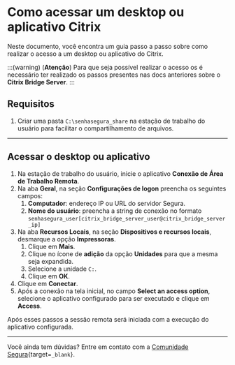 # Como acessar um desktop ou aplicativo Citrix

Neste documento, você encontra um guia passo a passo sobre como realizar o acesso a um desktop ou aplicativo do Citrix.

:::(warning) (**Atenção**)
Para que seja possível realizar o acesso os é necessário ter realizado os passos presentes nas docs anteriores sobre o **Citrix Bridge Server**.
:::

## Requisitos

1. Criar uma pasta `C:\senhasegura_share` na estação de trabalho do usuário para facilitar o compartilhamento de arquivos.

---
## Acessar o desktop ou aplicativo

1. Na estação de trabalho do usuário, inicie o aplicativo **Conexão de Área de Trabalho Remota**.
2. Na aba **Geral**, na seção **Configurações de logon** preencha os seguintes campos:
    1. **Computador**: endereço IP ou URL do servidor Segura.
    2. **Nome do usuário**: preencha a string de conexão no formato   `senhasegura_user[citrix_bridge_server_user@citrix_bridge_server_ip]`
3. Na aba **Recursos Locais**, na seção **Dispositivos e recursos locais**, desmarque a opção **Impressoras**.
    1. Clique em **Mais**. 
    2. Clique no ícone de **adição** da opção **Unidades** para que a mesma seja expandida.
    3. Selecione a unidade `C:`.
    4. Clique em **OK**.
4. Clique em **Conectar**.
5. Após a conexão na tela inicial, no campo **Select an access option**, selecione o aplicativo configurado para ser executado e clique em **Access**.


Após esses passos a sessão remota será iniciada com a execução do aplicativo configurada.

---
Você ainda tem dúvidas? Entre em contato com a [Comunidade Segura](https://community.Segura.io/){target=`_blank`}.